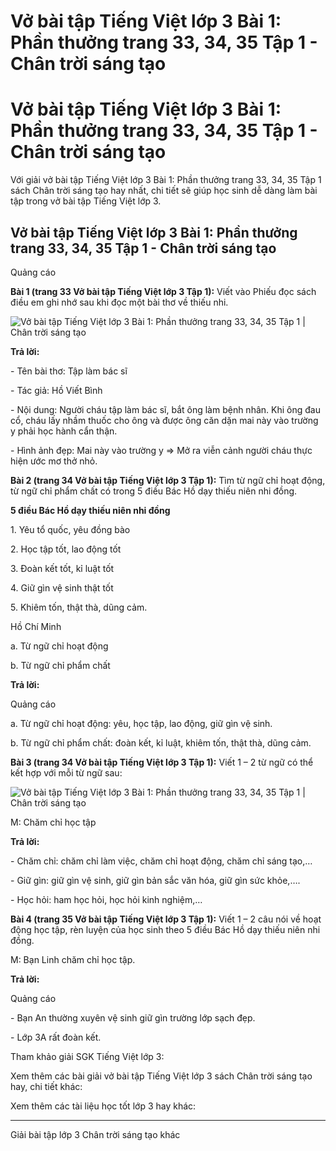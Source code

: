 # Vở bài tập Tiếng Việt lớp 3 Bài 1: Phần thưởng trang 33, 34, 35 Tập 1 - Chân trời sáng tạo

# Vở bài tập Tiếng Việt lớp 3 Bài 1: Phần thưởng trang 33, 34, 35 Tập 1 - Chân trời sáng tạo

Với giải vở bài tập Tiếng Việt lớp 3 Bài 1: Phần thưởng trang 33, 34, 35 Tập 1 sách Chân trời sáng tạo hay nhất, chi tiết sẽ giúp học sinh dễ dàng làm bài tập trong vở bài tập Tiếng Việt lớp 3.

## Vở bài tập Tiếng Việt lớp 3 Bài 1: Phần thưởng trang 33, 34, 35 Tập 1 - Chân trời sáng tạo

Quảng cáo

**Bài 1 (trang 33 Vở bài tập Tiếng Việt lớp 3 Tập 1):** Viết vào Phiếu đọc sách điều em ghi nhớ sau khi đọc một bài thơ về thiếu nhi.

![Vở bài tập Tiếng Việt lớp 3 Bài 1: Phần thưởng trang 33, 34, 35 Tập 1 | Chân trời sáng tạo](https://vietjack.com/vbt-tieng-viet-3-ct/images/bai-1-phan-thuong.PNG)

**Trả lời:**

\- Tên bài thơ: Tập làm bác sĩ

\- Tác giả: Hồ Viết Bình

\- Nội dung: Người cháu tập làm bác sĩ, bắt ông làm bệnh nhân. Khi ông đau cổ, cháu lấy nhầm thuốc cho ông và được ông căn dặn mai này vào trường y phải học hành cẩn thận.

\- Hình ảnh đẹp: Mai này vào trường y => Mở ra viễn cảnh người cháu thực hiện ước mơ thở nhỏ.

**Bài 2 (trang 34 Vở bài tập Tiếng Việt lớp 3 Tập 1):** Tìm từ ngữ chỉ hoạt động, từ ngữ chỉ phẩm chất có trong 5 điều Bác Hồ dạy thiếu niên nhi đồng.

**5 điều Bác Hồ dạy thiếu niên nhi đồng**

1\. Yêu tổ quốc, yêu đồng bào

2\. Học tập tốt, lao động tốt

3\. Đoàn kết tốt, kỉ luật tốt

4\. Giữ gìn vệ sinh thật tốt

5\. Khiêm tốn, thật thà, dũng cảm.

Hồ Chí Minh

a. Từ ngữ chỉ hoạt động

b. Từ ngữ chỉ phẩm chất

**Trả lời:**

Quảng cáo

a. Từ ngữ chỉ hoạt động: yêu, học tập, lao động, giữ gìn vệ sinh.

b. Từ ngữ chỉ phẩm chất: đoàn kết, kỉ luật, khiêm tốn, thật thà, dũng cảm.

**Bài 3 (trang 34 Vở bài tập Tiếng Việt lớp 3 Tập 1):** Viết 1 – 2 từ ngữ có thể kết hợp với mỗi từ ngữ sau:

![Vở bài tập Tiếng Việt lớp 3 Bài 1: Phần thưởng trang 33, 34, 35 Tập 1 | Chân trời sáng tạo](https://vietjack.com/vbt-tieng-viet-3-ct/images/bai-1-phan-thuong-1.PNG)

M: Chăm chỉ học tập

**Trả lời:**

\- Chăm chỉ: chăm chỉ làm việc, chăm chỉ hoạt động, chăm chỉ sáng tạo,…

\- Giữ gìn: giữ gìn vệ sinh, giữ gìn bản sắc văn hóa, giữ gìn sức khỏe,….

\- Học hỏi: ham học hỏi, học hỏi kinh nghiệm,…

**Bài 4 (trang 35 Vở bài tập Tiếng Việt lớp 3 Tập 1):** Viết 1 – 2 câu nói về hoạt động học tập, rèn luyện của học sinh theo 5 điều Bác Hồ dạy thiếu niên nhi đồng.

M: Bạn Linh chăm chỉ học tập.

**Trả lời:**

Quảng cáo

\- Bạn An thường xuyên vệ sinh giữ gìn trường lớp sạch đẹp.

\- Lớp 3A rất đoàn kết.

Tham khảo giải SGK Tiếng Việt lớp 3:

Xem thêm các bài giải vở bài tập Tiếng Việt lớp 3 sách Chân trời sáng tạo hay, chi tiết khác:

Xem thêm các tài liệu học tốt lớp 3 hay khác:

* * *

Giải bài tập lớp 3 Chân trời sáng tạo khác
